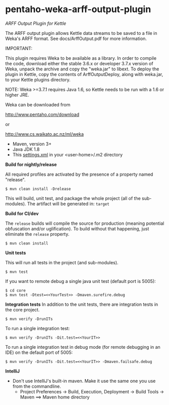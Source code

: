 # pentaho-weka-arff-output-plugin #
_ARFF Output Plugin for Kettle_

The ARFF output plugin allows Kettle data streams to be saved to a
file in Weka's ARFF format. See docs/ArffOutput.pdf for more
information.

IMPORTANT:

This plugin requires Weka to be available as a library. In order to
compile the code, download either the stable 3.6.x or developer 3.7.x
version of Weka, unpack the archive and copy the "weka.jar" to
libext. To deploy the plugin in Kettle, copy the contents of
ArffOutputDeploy, along with weka.jar, to your Kettle plugins
directory.

NOTE: Weka >=3.7.1 requires Java 1.6, so Kettle needs to be
run with a 1.6 or higher JRE.

Weka can be downloaded from

http://www.pentaho.com/download

or

http://www.cs.waikato.ac.nz/ml/weka

* Maven, version 3+
* Java JDK 1.8
* This [settings.xml](https://github.com/pentaho/maven-parent-poms/blob/master/maven-support-files/settings.xml) in your \<user-home\>/.m2 directory


__Build for nightly/release__

All required profiles are activated by the presence of a property named "release".

```
$ mvn clean install -Drelease
```

This will build, unit test, and package the whole project (all of the sub-modules). The artifact will be generated in: ```target```


__Build for CI/dev__

The `release` builds will compile the source for production (meaning potential obfuscation and/or uglification). To build without that happening, just eliminate the `release` property.

```
$ mvn clean install
```


__Unit tests__

This will run all tests in the project (and sub-modules).
```
$ mvn test
```

If you want to remote debug a single java unit test (default port is 5005):
```
$ cd core
$ mvn test -Dtest=<<YourTest>> -Dmaven.surefire.debug
```

__Integration tests__
In addition to the unit tests, there are integration tests in the core project.
```
$ mvn verify -DrunITs
```

To run a single integration test:
```
$ mvn verify -DrunITs -Dit.test=<<YourIT>>
```

To run a single integration test in debug mode (for remote debugging in an IDE) on the default port of 5005:
```
$ mvn verify -DrunITs -Dit.test=<<YourIT>> -Dmaven.failsafe.debug
```

__IntelliJ__

* Don't use IntelliJ's built-in maven. Make it use the same one you use from the commandline.
  * Project Preferences -> Build, Execution, Deployment -> Build Tools -> Maven ==> Maven home directory
